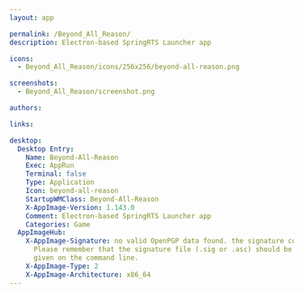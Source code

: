 ```yaml
---
layout: app

permalink: /Beyond_All_Reason/
description: Electron-based SpringRTS Launcher app

icons:
  - Beyond_All_Reason/icons/256x256/beyond-all-reason.png

screenshots:
  - Beyond_All_Reason/screenshot.png

authors:

links:

desktop:
  Desktop Entry:
    Name: Beyond-All-Reason
    Exec: AppRun
    Terminal: false
    Type: Application
    Icon: beyond-all-reason
    StartupWMClass: Beyond-All-Reason
    X-AppImage-Version: 1.143.0
    Comment: Electron-based SpringRTS Launcher app
    Categories: Game
  AppImageHub:
    X-AppImage-Signature: no valid OpenPGP data found. the signature could not be verified.
      Please remember that the signature file (.sig or .asc) should be the first file
      given on the command line.
    X-AppImage-Type: 2
    X-AppImage-Architecture: x86_64
---
```

